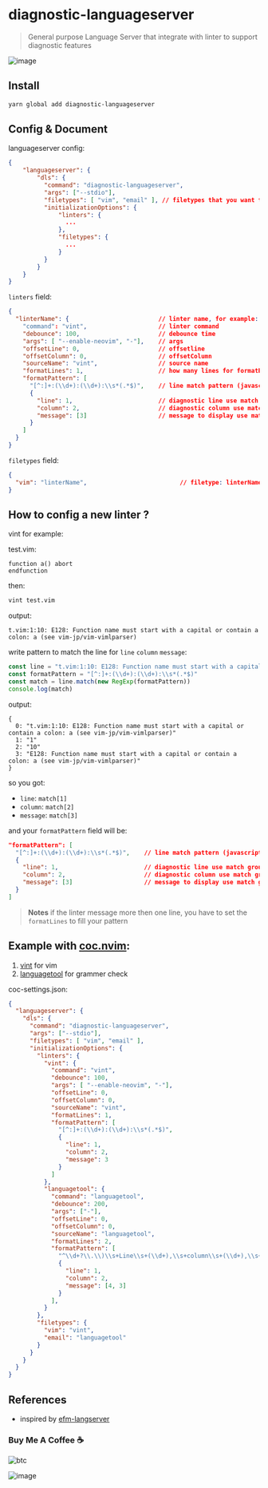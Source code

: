 # diagnostic-languageserver

> General purpose Language Server that integrate with linter to support diagnostic features

![image](https://user-images.githubusercontent.com/5492542/54408361-a1c1cd80-471c-11e9-8498-d7d928a40e28.png)

## Install

``` bash
yarn global add diagnostic-languageserver
```

## Config & Document

languageserver config:
``` json
{
    "languageserver": {
        "dls": {
          "command": "diagnostic-languageserver",
          "args": ["--stdio"],
          "filetypes": [ "vim", "email" ], // filetypes that you want to enable this lsp
          "initializationOptions": {
              "linters": {
                ...
              },
              "filetypes": {
                ...
              }
          }
        }
    }
}
```

`linters` field:

```json
{
  "linterName": {                         // linter name, for example: vint
    "command": "vint",                    // linter command
    "debounce": 100,                      // debounce time
    "args": [ "--enable-neovim", "-"],    // args
    "offsetLine": 0,                      // offsetline
    "offsetColumn": 0,                    // offsetColumn
    "sourceName": "vint",                 // source name
    "formatLines": 1,                     // how many lines for formatPattern[0] to match
    "formatPattern": [
      "[^:]+:(\\d+):(\\d+):\\s*(.*$)",    // line match pattern (javascript regex)
      {
        "line": 1,                        // diagnostic line use match group 1
        "column": 2,                      // diagnostic column use match group 2
        "message": [3]                    // message to display use match group 3
      }
    ]
  }
}
```

`filetypes` field:

```json
{
  "vim": "linterName",                          // filetype: linterName or linterName[]
}
```

## How to config a new linter ?

vint for example:

test.vim:

``` vim
function a() abort
endfunction
```

then:
```bash
vint test.vim
```

output:

```text
t.vim:1:10: E128: Function name must start with a capital or contain a colon: a (see vim-jp/vim-vimlparser)
```

write pattern to match the line for `line` `column` `message`:

```javascript
const line = "t.vim:1:10: E128: Function name must start with a capital or contain a colon: a (see vim-jp/vim-vimlparser)"
const formatPattern = "[^:]+:(\\d+):(\\d+):\\s*(.*$)"
const match = line.match(new RegExp(formatPattern))
console.log(match)
```

output:

```text
{
  0: "t.vim:1:10: E128: Function name must start with a capital or contain a colon: a (see vim-jp/vim-vimlparser)"
  1: "1"
  2: "10"
  3: "E128: Function name must start with a capital or contain a colon: a (see vim-jp/vim-vimlparser)"
}
```

so you got:

- `line`: `match[1]`
- `column`: `match[2]`
- `message`: `match[3]`

and your `formatPattern` field will be:

```json
"formatPattern": [
  "[^:]+:(\\d+):(\\d+):\\s*(.*$)",    // line match pattern (javascript regex)
  {
    "line": 1,                        // diagnostic line use match group 1
    "column": 2,                      // diagnostic column use match group 2
    "message": [3]                    // message to display use match group 3
  }
]
```

> **Notes**
> if the linter message more then one line, you have to set the `formatLines` to fill your pattern

## Example with [coc.nvim](https://github.com/neoclide/coc.nvim):

1. [vint](https://github.com/Kuniwak/vint) for vim
2. [languagetool](https://github.com/languagetool-org/languagetool) for grammer check

coc-settings.json:

``` json
{
  "languageserver": {
    "dls": {
      "command": "diagnostic-languageserver",
      "args": ["--stdio"],
      "filetypes": [ "vim", "email" ],
      "initializationOptions": {
        "linters": {
          "vint": {
            "command": "vint",
            "debounce": 100,
            "args": [ "--enable-neovim", "-"],
            "offsetLine": 0,
            "offsetColumn": 0,
            "sourceName": "vint",
            "formatLines": 1,
            "formatPattern": [
              "[^:]+:(\\d+):(\\d+):\\s*(.*$)",
              {
                "line": 1,
                "column": 2,
                "message": 3
              }
            ]
          },
          "languagetool": {
            "command": "languagetool",
            "debounce": 200,
            "args": ["-"],
            "offsetLine": 0,
            "offsetColumn": 0,
            "sourceName": "languagetool",
            "formatLines": 2,
            "formatPattern": [
              "^\\d+?\\.\\)\\s+Line\\s+(\\d+),\\s+column\\s+(\\d+),\\s+([^\\n]+)\nMessage:\\s+(.*)$",
              {
                "line": 1,
                "column": 2,
                "message": [4, 3]
              }
            ],
          }
        },
        "filetypes": {
          "vim": "vint",
          "email": "languagetool"
        }
      }
    }
  }
}
```

## References

- inspired by [efm-langserver](https://github.com/mattn/efm-langserver)

### Buy Me A Coffee ☕️

![btc](https://img.shields.io/keybase/btc/iamcco.svg?style=popout-square)

![image](https://user-images.githubusercontent.com/5492542/42771079-962216b0-8958-11e8-81c0-520363ce1059.png)
